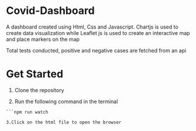 # Covid-Dashboard

A dashboard created using Html, Css and Javascript. Chartjs is used to create data visualization while Leaflet js is used to create an interactive map and place markers on the map

Total tests conducted, positive and negative cases are fetched from an api

# Get Started

1. Clone the repository

2. Run the following command in the terminal

````npm install
```npm run watch

3.Click on the html file to open the browser
````
